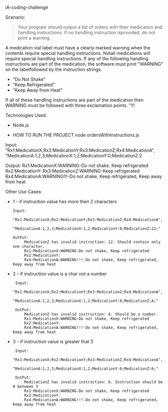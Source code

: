  iA-coding-challenge
 
 Scenario:

 > Your program should output a list of orders with their medication and handling instructions. If no handling instruction isprovided, do not print a warning.

A medication vial label must have a clearly marked warning when the contents require special handling instructions. Notall medications will require special handling instructions.
If any of the following handling instructions are part of the medication, the software must print "WARNING" on the labelfollowed by the instruction strings.

* “Do Not Shake”
* “Keep Refrigerated”
* “Keep Away from Heat”

If all of these handling instructions are part of the medication then WARNING must be followed with three exclamation points. "!!!


Technologies Used:

* Node.js

*  HOW TO RUN THE PROJECT 
   node ordersWithInstructions.js


Input:   
  "Rx1:MedicationX;Rx2:MedicationY;Rx3:MedicationZ;Rx4:MedicationA",
  "MedicationA:1,2,3;MedicationX:1,2;MedicationY:0;MedicationZ:2

Output:
Rx1:MedicationX:WARNING-Do not shake, Keep refrigerated
Rx2:MedicationY:
Rx3:MedicationZ:WARNING-Keep refrigerated
Rx4:MedicationA:WARNING!!!-Do not shake, Keep refrigerated, Keep away from heat

Other Use Cases:
 * 1 - if instruction value has more then 2 characters 

       Input: 
           "Rx1:MedicationX;Rx2:MedicationY;Rx3:MedicationZ;Rx4:MedicationA",
           "MedicationA:1,2,3;MedicationX:1,2;MedicationY:0;MedicationZ:22;"

       OutPut:
            MedicationZ has invalid instruction: 22. Should contain only one character.
            Rx1:MedicationX:WARNING-Do not shake, Keep refrigerated
            Rx2:MedicationY:
            Rx4:MedicationA:WARNING!!!-Do not shake, Keep refrigerated, Keep away from heat


 * 2 - if instruction value is a char not a number 

        Input: 
           "Rx1:MedicationX;Rx2:MedicationY;Rx3:MedicationZ;Rx4:MedicationA",
           "MedicationA:1,2,3;MedicationX:1,2;MedicationY:0;MedicationZ:A;"

        OutPut:
            MedicationZ has invalid instruction: A. Should be a number.
            Rx1:MedicationX:WARNING-Do not shake, Keep refrigerated
            Rx2:MedicationY:
            Rx4:MedicationA:WARNING!!!-Do not shake, Keep refrigerated, Keep away from heat

 * 3 - if instruction value is greater that 3 

        Input: 
           "Rx1:MedicationX;Rx2:MedicationY;Rx3:MedicationZ;Rx4:MedicationA",
           "MedicationA:1,2,3;MedicationX:1,2;MedicationY:0;MedicationZ:6;"

        OutPut:
            MedicationZ has invalid instruction: 6. Instruction should be 0 between 3
            Rx1:MedicationX:WARNING-Do not shake, Keep refrigerated
            Rx2:MedicationY:
            Rx4:MedicationA:WARNING!!!-Do not shake, Keep refrigerated, Keep away from heat         
